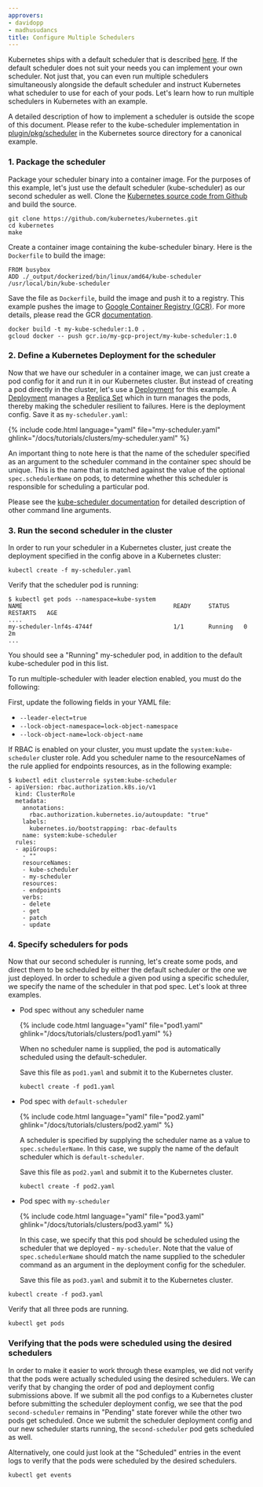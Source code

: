 ```yaml
---
approvers:
- davidopp
- madhusudancs
title: Configure Multiple Schedulers
---
```


Kubernetes ships with a default scheduler that is described [here](/docs/admin/kube-scheduler/).
If the default scheduler does not suit your needs you can implement your own scheduler.
Not just that, you can even run multiple schedulers simultaneously alongside the default
scheduler and instruct Kubernetes what scheduler to use for each of your pods. Let's
learn how to run multiple schedulers in Kubernetes with an example.

A detailed description of how to implement a scheduler is outside the scope of this
document. Please refer to the kube-scheduler implementation in
[plugin/pkg/scheduler](https://github.com/kubernetes/kubernetes/tree/{{page.githubbranch}}/plugin/pkg/scheduler)
in the Kubernetes source directory for a canonical example.

### 1. Package the scheduler

Package your scheduler binary into a container image. For the purposes of this example,
let's just use the default scheduler (kube-scheduler) as our second scheduler as well.
Clone the [Kubernetes source code from Github](https://github.com/kubernetes/kubernetes)
and build the source.

```shell
git clone https://github.com/kubernetes/kubernetes.git
cd kubernetes
make
```

Create a container image containing the kube-scheduler binary. Here is the `Dockerfile`
to build the image:

```docker
FROM busybox
ADD ./_output/dockerized/bin/linux/amd64/kube-scheduler /usr/local/bin/kube-scheduler
```

Save the file as `Dockerfile`, build the image and push it to a registry. This example
pushes the image to
[Google Container Registry (GCR)](https://cloud.google.com/container-registry/).
For more details, please read the GCR
[documentation](https://cloud.google.com/container-registry/docs/).

```shell
docker build -t my-kube-scheduler:1.0 .
gcloud docker -- push gcr.io/my-gcp-project/my-kube-scheduler:1.0
```

### 2. Define a Kubernetes Deployment for the scheduler

Now that we have our scheduler in a container image, we can just create a pod
config for it and run it in our Kubernetes cluster. But instead of creating a pod
directly in the cluster, let's use a [Deployment](/docs/concepts/workloads/controllers/deployment/)
for this example. A [Deployment](/docs/concepts/workloads/controllers/deployment/) manages a
[Replica Set](/docs/concepts/workloads/controllers/replicaset/) which in turn manages the pods,
thereby making the scheduler resilient to failures. Here is the deployment
config. Save it as `my-scheduler.yaml`:

{% include code.html language="yaml" file="my-scheduler.yaml" ghlink="/docs/tutorials/clusters/my-scheduler.yaml" %}

An important thing to note here is that the name of the scheduler specified as an
argument to the scheduler command in the container spec should be unique. This is the name that is matched against the value of the optional `spec.schedulerName` on pods, to determine whether this scheduler is responsible for scheduling a particular pod.

Please see the
[kube-scheduler documentation](/docs/admin/kube-scheduler/) for
detailed description of other command line arguments.

### 3. Run the second scheduler in the cluster

In order to run your scheduler in a Kubernetes cluster, just create the deployment
specified in the config above in a Kubernetes cluster:

```shell
kubectl create -f my-scheduler.yaml
```

Verify that the scheduler pod is running:

```shell
$ kubectl get pods --namespace=kube-system
NAME                                           READY     STATUS    RESTARTS   AGE
....
my-scheduler-lnf4s-4744f                       1/1       Running   0          2m
...
```

You should see a "Running" my-scheduler pod, in addition to the default kube-scheduler
pod in this list.

To run multiple-scheduler with leader election enabled, you must do the following:

First, update the following fields in your YAML file:

* `--leader-elect=true`
* `--lock-object-namespace=lock-object-namespace`
* `--lock-object-name=lock-object-name`

If RBAC is enabled on your cluster, you must update the `system:kube-scheduler` cluster role. Add you scheduler name to the resourceNames of the rule applied for endpoints resources, as in the following example:
```
$ kubectl edit clusterrole system:kube-scheduler
- apiVersion: rbac.authorization.k8s.io/v1
  kind: ClusterRole
  metadata:
    annotations:
      rbac.authorization.kubernetes.io/autoupdate: "true"
    labels:
      kubernetes.io/bootstrapping: rbac-defaults
    name: system:kube-scheduler
  rules:
  - apiGroups:
    - ""
    resourceNames:
    - kube-scheduler
    - my-scheduler
    resources:
    - endpoints
    verbs:
    - delete
    - get
    - patch
    - update
```

### 4. Specify schedulers for pods

Now that our second scheduler is running, let's create some pods, and direct them to be scheduled by either the default scheduler or the one we just deployed. In order to schedule a given pod using a specific scheduler, we specify the name of the
scheduler in that pod spec. Let's look at three examples.


- Pod spec without any scheduler name

  {% include code.html language="yaml" file="pod1.yaml" ghlink="/docs/tutorials/clusters/pod1.yaml" %}

  When no scheduler name is supplied, the pod is automatically scheduled using the
  default-scheduler.

  Save this file as `pod1.yaml` and submit it to the Kubernetes cluster.

  ```shell
  kubectl create -f pod1.yaml
  ```

- Pod spec with `default-scheduler`

  {% include code.html language="yaml" file="pod2.yaml" ghlink="/docs/tutorials/clusters/pod2.yaml" %}

  A scheduler is specified by supplying the scheduler name as a value to `spec.schedulerName`. In this case, we supply the name of the
  default scheduler which is `default-scheduler`.

  Save this file as `pod2.yaml` and submit it to the Kubernetes cluster.

  ```shell
  kubectl create -f pod2.yaml
  ```

- Pod spec with `my-scheduler`

  {% include code.html language="yaml" file="pod3.yaml" ghlink="/docs/tutorials/clusters/pod3.yaml" %}

  In this case, we specify that this pod should be scheduled using the scheduler that we
  deployed - `my-scheduler`. Note that the value of `spec.schedulerName` should match the name supplied to the scheduler
  command as an argument in the deployment config for the scheduler.

  Save this file as `pod3.yaml` and submit it to the Kubernetes cluster.

```shell
kubectl create -f pod3.yaml
```

  Verify that all three pods are running.

```shell
kubectl get pods
```

### Verifying that the pods were scheduled using the desired schedulers

In order to make it easier to work through these examples, we did not verify that the
pods were actually scheduled using the desired schedulers. We can verify that by
changing the order of pod and deployment config submissions above. If we submit all the
pod configs to a Kubernetes cluster before submitting the scheduler deployment config,
we see that the pod `second-scheduler` remains in "Pending" state forever
while the other two pods get scheduled. Once we submit the scheduler deployment config
and our new scheduler starts running, the `second-scheduler` pod gets
scheduled as well.

Alternatively, one could just look at the "Scheduled" entries in the event logs to
verify that the pods were scheduled by the desired schedulers.

```shell
kubectl get events
```
